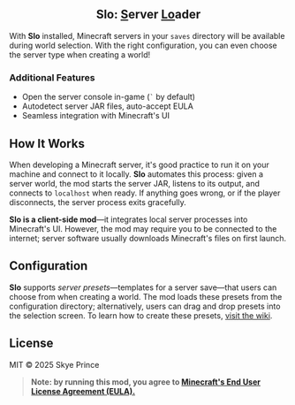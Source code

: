 <center><h2>Slo: <u>S</u>erver <u>Lo</u>ader</h2></center>

With **Slo** installed, Minecraft servers in your `saves` directory will be available during world selection. With the right configuration, you can even choose the server type when creating a world!

### Additional Features

- Open the server console in-game (<code>`</code> by default)
- Autodetect server JAR files, auto-accept EULA
- Seamless integration with Minecraft's UI

## How It Works

When developing a Minecraft server, it's good practice to run it on your machine and connect to it locally. **Slo** automates this process: given a server world, the mod starts the server JAR, listens to its output, and connects to `localhost` when ready. If  anything goes wrong, or if the player disconnects, the server process exits gracefully.

**Slo is a client-side mod**—it integrates local server processes into Minecraft's UI. However, the mod may require you to be connected to the internet; server software usually downloads Minecraft's files on first launch.

## Configuration

**Slo** supports *server presets*—templates for a server save—that users can choose from when creating a world. The mod loads these presets from the configuration directory; alternatively, users can drag and drop presets into the selection screen. To learn how to create these presets, [visit the wiki](https://github.com/acikek/slo/wiki).

## License

MIT © 2025 Skye Prince

> **Note: by running this mod, you agree to [Minecraft's End User License Agreement (EULA).](https://www.minecraft.net/en-us/eula)**
